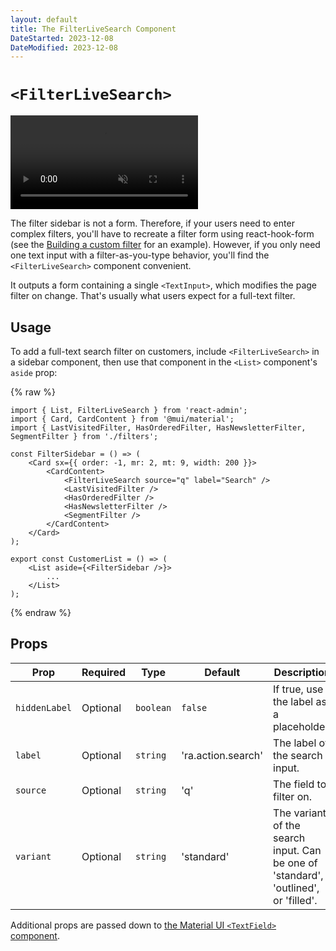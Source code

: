 ```yaml
---
layout: default
title: The FilterLiveSearch Component
DateStarted: 2023-12-08
DateModified: 2023-12-08
---
```


# `<FilterLiveSearch>`

<video controls autoplay playsinline muted loop>
  <source src="./img/filter-live-search.webm" type="video/webm"/>
  <source src="./img/filter-live-search.mp4" type="video/mp4"/>
  Your browser does not support the video tag.
</video>


The filter sidebar is not a form. Therefore, if your users need to enter complex filters, you'll have to recreate a filter form using react-hook-form (see the [Building a custom filter](./FilteringTutorial.md#building-a-custom-filter) for an example). However, if you only need one text input with a filter-as-you-type behavior, you'll find the `<FilterLiveSearch>` component convenient.

It outputs a form containing a single `<TextInput>`, which modifies the page filter on change. That's usually what users expect for a full-text filter.

## Usage

To add a full-text search filter on customers, include `<FilterLiveSearch>` in a sidebar component, then use that component in the `<List>` component's `aside` prop:

{% raw %}
```tsx
import { List, FilterLiveSearch } from 'react-admin';
import { Card, CardContent } from '@mui/material';
import { LastVisitedFilter, HasOrderedFilter, HasNewsletterFilter, SegmentFilter } from './filters';

const FilterSidebar = () => (
    <Card sx={{ order: -1, mr: 2, mt: 9, width: 200 }}>
        <CardContent>
            <FilterLiveSearch source="q" label="Search" />
            <LastVisitedFilter />
            <HasOrderedFilter />
            <HasNewsletterFilter />
            <SegmentFilter />
        </CardContent>
    </Card>
);

export const CustomerList = () => (
    <List aside={<FilterSidebar />}>
        ...
    </List>
);
```
{% endraw %}

## Props

| Prop | Required | Type | Default | Description |
|------|----------|------|---------|-------------|
| `hiddenLabel` | Optional | `boolean` | `false` | If true, use the label as a placeholder. |
| `label` | Optional | `string` | 'ra.action.search' | The label of the search input. |
| `source` | Optional | `string` | 'q' | The field to filter on. |
| `variant` | Optional | `string` | 'standard' | The variant of the search input. Can be one of 'standard', 'outlined', or 'filled'. |

Additional props are passed down to [the Material UI `<TextField>` component](https://mui.com/material-ui/api/text-field/).